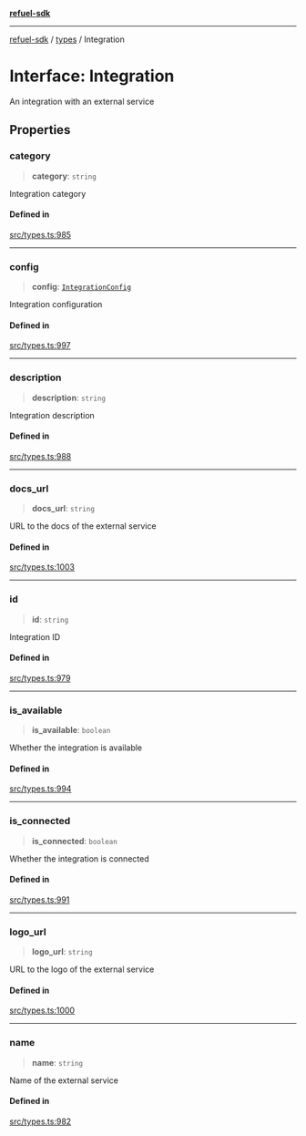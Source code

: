 [**refuel-sdk**](../../README.md)

***

[refuel-sdk](../../modules.md) / [types](../README.md) / Integration

# Interface: Integration

An integration with an external service

## Properties

### category

> **category**: `string`

Integration category

#### Defined in

[src/types.ts:985](https://github.com/refuel-ai/refuel-sdk/blob/7a0f1a61ebc96b440ae457740bef10a1f55424fa/src/types.ts#L985)

***

### config

> **config**: [`IntegrationConfig`](../type-aliases/IntegrationConfig.md)

Integration configuration

#### Defined in

[src/types.ts:997](https://github.com/refuel-ai/refuel-sdk/blob/7a0f1a61ebc96b440ae457740bef10a1f55424fa/src/types.ts#L997)

***

### description

> **description**: `string`

Integration description

#### Defined in

[src/types.ts:988](https://github.com/refuel-ai/refuel-sdk/blob/7a0f1a61ebc96b440ae457740bef10a1f55424fa/src/types.ts#L988)

***

### docs\_url

> **docs\_url**: `string`

URL to the docs of the external service

#### Defined in

[src/types.ts:1003](https://github.com/refuel-ai/refuel-sdk/blob/7a0f1a61ebc96b440ae457740bef10a1f55424fa/src/types.ts#L1003)

***

### id

> **id**: `string`

Integration ID

#### Defined in

[src/types.ts:979](https://github.com/refuel-ai/refuel-sdk/blob/7a0f1a61ebc96b440ae457740bef10a1f55424fa/src/types.ts#L979)

***

### is\_available

> **is\_available**: `boolean`

Whether the integration is available

#### Defined in

[src/types.ts:994](https://github.com/refuel-ai/refuel-sdk/blob/7a0f1a61ebc96b440ae457740bef10a1f55424fa/src/types.ts#L994)

***

### is\_connected

> **is\_connected**: `boolean`

Whether the integration is connected

#### Defined in

[src/types.ts:991](https://github.com/refuel-ai/refuel-sdk/blob/7a0f1a61ebc96b440ae457740bef10a1f55424fa/src/types.ts#L991)

***

### logo\_url

> **logo\_url**: `string`

URL to the logo of the external service

#### Defined in

[src/types.ts:1000](https://github.com/refuel-ai/refuel-sdk/blob/7a0f1a61ebc96b440ae457740bef10a1f55424fa/src/types.ts#L1000)

***

### name

> **name**: `string`

Name of the external service

#### Defined in

[src/types.ts:982](https://github.com/refuel-ai/refuel-sdk/blob/7a0f1a61ebc96b440ae457740bef10a1f55424fa/src/types.ts#L982)
